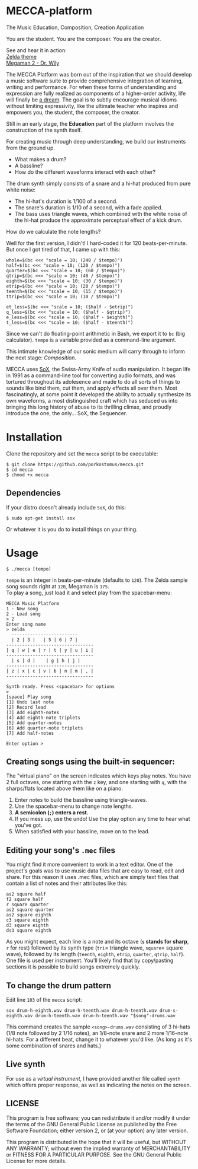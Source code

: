 # MECCA-platform
The Music Education, Composition, Creation Application

You are the student.
You are the composer.
You are the creator.

See and hear it in action:  
[Zelda theme](https://www.youtube.com/watch?v=DO0MNkvrhI4)  
[Megaman 2 - Dr. Wily](https://www.youtube.com/watch?v=zQRW3vwydeU)

The MECCA Platform was born out of the inspiration that we should develop a music software suite to provide comprehensive integration of learning, writing and performance. For when these forms of understanding and expression are fully realized as components of a higher-order activity, life will finally be [a dream](https://www.youtube.com/watch?v=0TgrorCZg80). The goal is to subtly encourage musical idioms without limiting expressivity, like the ultimate teacher who inspires and empowers you, the student, the composer, the creator.

Still in an early stage, the **Education** part of the platform involves the construction of the synth itself.

For creating music through deep understanding, we build our instruments from the ground up.

* What makes a drum?
* A bassline?
* How do the different waveforms interact with each other?

The drum synth simply consists of a snare and a hi-hat produced from pure white noise:

* The hi-hat's duration is 1/100 of a second.
* The snare's duration is 1/10 of a second, with a fade applied.
* The bass uses triangle waves, which combined with the white noise of the hi-hat produce the approximate perceptual effect of a kick drum.

How do we calculate the note lengths?

Well for the first version, I didn't! I hard-coded it for 120 beats-per-minute. But once I got tired of that, I came up with this:

```
whole=$(bc <<< "scale = 10; (240 / $tempo)")
half=$(bc <<< "scale = 10; (120 / $tempo)")
quarter=$(bc <<< "scale = 10; (60 / $tempo)")
qtrip=$(bc <<< "scale = 10; (40 / $tempo)")
eighth=$(bc <<< "scale = 10; (30 / $tempo)")
etrip=$(bc <<< "scale = 10; (20 / $tempo)")
teenth=$(bc <<< "scale = 10; (15 / $tempo)")
ttrip=$(bc <<< "scale = 10; (10 / $tempo)")

et_less=$(bc <<< "scale = 10; ($half - $etrip)")
q_less=$(bc <<< "scale = 10; ($half - $qtrip)")
e_less=$(bc <<< "scale = 10; ($half - $eighth)")
t_less=$(bc <<< "scale = 10; ($half - $teenth)")
```

Since we can't do floating-point arithmetic in Bash, we export it to `bc` (big calculator). `tempo` is a variable provided as a command-line argument. 

This intimate knowledge of our sonic medium will carry through to inform the next stage: *Composition*.

MECCA uses [SoX](http://sox.sourceforge.net/), the Swiss-Army Knife of audio manipulation. It began life in 1991 as a command-line tool for converting audio formats, and was tortured throughout its adolesence and made to do all sorts of things to sounds like bind them, cut them, and apply effects all over them. Most fascinatingly, at some point it developed the ability to actually synthesize its own waveforms, a most distinguished craft which has seduced us into bringing this long history of abuse to its thrilling climax, and proudly introduce the one, the only... SoX, the Sequencer.

# Installation

Clone the repository and set the `mecca` script to be executable:

    $ git clone https://github.com/porkostomus/mecca.git
    $ cd mecca
    $ chmod +x mecca

## Dependencies

If your distro doesn't already include `SoX`, do this:

    $ sudo apt-get install sox

Or whatever it is you do to install things on your thing.

# Usage

    $ ./mecca [tempo]
    
`tempo` is an integer in beats-per-minute (defaults to `120`).
The Zelda sample song sounds right at `120`, Megaman is `175`.  
To play a song, just load it and select play from the spacebar-menu:

    MECCA Music Platform
    1 - New song
    2 - Load song
    > 2
    Enter song name
    > zelda
      -------------------------
      | 2 | 3 |   | 5 | 6 | 7 |
    ---------------------------------
    | q | w | e | r | t | y | u | i |
    ---------------------------------
      | s | d |    | g | h | j |
    ---------------------------------
    | z | x | c | v | b | n | m | , |
    ---------------------------------

    Synth ready. Press <spacebar> for options
    > 
    [space] Play song
    [1] Undo last note
    [2] Record lead
    [3] Add eighth-notes
    [4] Add eighth-note triplets
    [5] Add quarter-notes
    [6] Add quarter-note triplets
    [7] Add half-notes

    Enter option >

## Creating songs using the built-in sequencer:
    
The "virtual piano" on the screen indicates which keys play notes.
You have 2 full octaves, one starting with the `z` key, and one starting with `q`, with the sharps/flats located above them like on a piano.
1. Enter notes to build the bassline using triangle-waves.
2. Use the spacebar-menu to change note lengths.
3. **A semicolon (`;`) enters a rest.**
4. If you mess up, use the undo! Use the play option any time to hear what you've got.
5. When satisfied with your bassline, move on to the lead.

## Editing your song's `.mec` files

You might find it more convenient to work in a text editor. One of the project's goals was to use music data files that are easy to read, edit and share. For this reason it uses .mec files, which are simply text files that contain a list of notes and their attributes like this:

    as2 square half
    f2 square half
    r square quarter
    as2 square quarter
    as2 square eighth
    c3 square eighth
    d3 square eighth
    ds3 square eighth   
    
As you might expect, each line is a note and its octave (**`s` stands for sharp**, `r` for rest) followed by its synth type (`tri`= triangle wave, `square`= square wave), followed by its length (`teenth`, `eighth`, `etrip`, `quarter`, `qtrip`, `half`).  One file is used per instrument. You'll likely find that by copy/pasting sections it is possible to build songs extremely quickly.

## To change the drum pattern

Edit line `103` of the `mecca` script:

```
sox drum-h-eighth.wav drum-h-teenth.wav drum-h-teenth.wav drum-s-eighth.wav drum-h-teenth.wav drum-h-teenth.wav "$song"-drums.wav
```

This command creates the sample `<song>-drums.wav` consisting of 3 hi-hats (1/8 note followed by 2 1/16 notes), an 1/8-note snare and 2 more 1/16-note hi-hats. For a different beat, change it to whatever you'd like. (As long as it's some combination of snares and hats.)

## Live synth

For use as a *virtual instrument*, I have provided another file called `synth` which offers proper response, as well as indicating the notes on the screen.

## LICENSE

This program is free software; you can redistribute it and/or modify it under the terms of the GNU General Public License as published by the Free Software Foundation; either version 2, or (at your option) any later version.

This program is distributed in the hope that it will be useful, but WITHOUT ANY WARRANTY; without even the implied warranty of MERCHANTABILITY or FITNESS FOR A PARTICULAR PURPOSE. See the GNU General Public License for more details.
